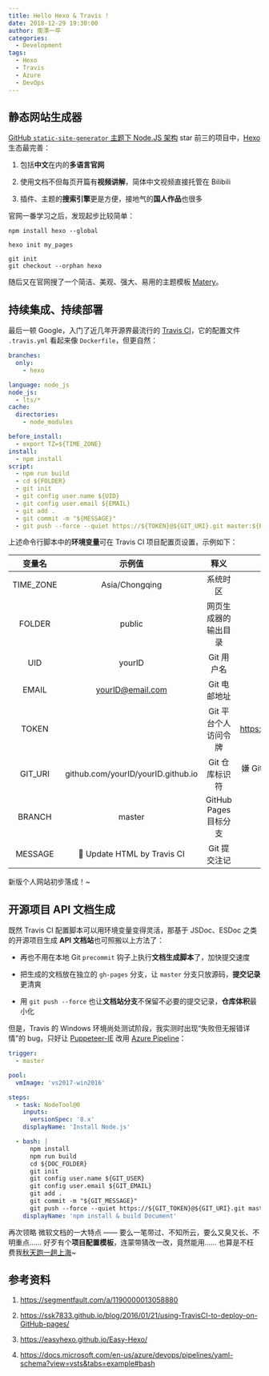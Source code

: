 ```yaml
---
title: Hello Hexo & Travis !
date: 2018-12-29 19:30:00
author: 南漂一卒
categories:
  - Development
tags:
  - Hexo
  - Travis
  - Azure
  - DevOps
---
```


## 静态网站生成器

[GitHub `static-site-generator` 主题下 Node.JS 架构](https://github.com/topics/static-site-generator?l=javascript&o=desc&s=stars) star 前三的项目中，[Hexo](https://hexo.io/) 生态最完善：

1.  包括**中文**在内的**多语言官网**

2.  使用文档不但每页开篇有**视频讲解**，简体中文视频直接托管在 Bilibili

3.  插件、主题的**搜索引擎**更是方便，接地气的**国人作品**也很多

官网一番学习之后，发现起步比较简单：

```shell
npm install hexo --global

hexo init my_pages

git init
git checkout --orphan hexo
```

随后又在官网搜了一个简洁、美观、强大、易用的主题模板 [Matery](https://github.com/blinkfox/hexo-theme-matery/blob/develop/README_CN.md)。

## 持续集成、持续部署

最后一顿 Google，入门了近几年开源界最流行的 [Travis CI](https://travis-ci.com/)，它的配置文件 `.travis.yml` 看起来像 `Dockerfile`，但更自然：

```yaml
branches:
  only:
    - hexo

language: node_js
node_js:
  - lts/*
cache:
  directories:
    - node_modules

before_install:
  - export TZ=${TIME_ZONE}
install:
  - npm install
script:
  - npm run build
  - cd ${FOLDER}
  - git init
  - git config user.name ${UID}
  - git config user.email ${EMAIL}
  - git add .
  - git commit -m "${MESSAGE}"
  - git push --force --quiet https://${TOKEN}@${GIT_URI}.git master:${BRANCH}
```

上述命令行脚本中的**环境变量**可在 Travis CI 项目配置页设置，示例如下：

|  变量名   |               示例值               |         释义          |                  备注                   |
| :-------: | :--------------------------------: | :-------------------: | :-------------------------------------: |
| TIME_ZONE |           Asia/Chongqing           |       系统时区        |                                         |
|  FOLDER   |               public               | 网页生成器的输出目录  |                                         |
|    UID    |               yourID               |      Git 用户名       |             Travis 自动设置             |
|   EMAIL   |          yourID@email.com          |     Git 电邮地址      |                                         |
|   TOKEN   |                                    | Git 平台个人访问令牌  | https://github.com/settings/tokens/new  |
|  GIT_URI  | github.com/yourID/yourID.github.io |    Git 仓库标识符     | 嫌 GitHub 访问慢也可用 Coding.net、码云 |
|  BRANCH   |               master               | GitHub Pages 目标分支 |                                         |
|  MESSAGE  |  :memo: Update HTML by Travis CI   |     Git 提交注记      |                                         |

新版个人网站初步落成！~

## 开源项目 API 文档生成

既然 Travis CI 配置脚本可以用环境变量变得灵活，那基于 JSDoc、ESDoc 之类的开源项目生成 **API 文档站**也可照搬以上方法了：

- 再也不用在本地 Git `precommit` 钩子上执行**文档生成脚本**了，加快提交速度

- 把生成的文档放在独立的 `gh-pages` 分支，让 `master` 分支只放源码，**提交记录**更清爽

- 用 `git push --force` 也让**文档站分支**不保留不必要的提交记录，**仓库体积**最小化

但是，Travis 的 Windows 环境尚处测试阶段，我实测时出现“失败但无报错详情”的 bug，只好让 [Puppeteer-IE](https://tech-query.me/Puppeteer-IE/) 改用 [Azure Pipeline](https://azure.microsoft.com/zh-cn/services/devops/pipelines/)：

```yaml
trigger:
  - master

pool:
  vmImage: 'vs2017-win2016'

steps:
  - task: NodeTool@0
    inputs:
      versionSpec: '8.x'
    displayName: 'Install Node.js'

  - bash: |
      npm install
      npm run build
      cd ${DOC_FOLDER}
      git init
      git config user.name ${GIT_USER}
      git config user.email ${GIT_EMAIL}
      git add .
      git commit -m "${GIT_MESSAGE}"
      git push --force --quiet https://${GIT_TOKEN}@${GIT_URI}.git master:${GIT_BRANCH}
    displayName: 'npm install & build Document'
```

再次领略 微软文档的一大特点 —— 要么一笔带过、不知所云，要么又臭又长、不明重点…… 好歹有个**项目配置模板**，连蒙带猜改一改，竟然能用…… 也算是不枉费我[秋天跑一趟上海](https://www.microsoft.com/china/techsummit/2018/)~

## 参考资料

1.  https://segmentfault.com/a/1190000013058880

2.  https://ssk7833.github.io/blog/2016/01/21/using-TravisCI-to-deploy-on-GitHub-pages/

3.  https://easyhexo.github.io/Easy-Hexo/

4.  https://docs.microsoft.com/en-us/azure/devops/pipelines/yaml-schema?view=vsts&tabs=example#bash
